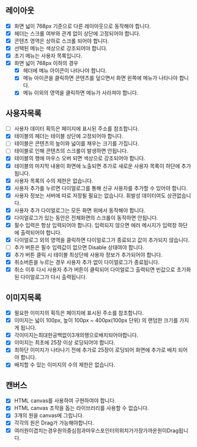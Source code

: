 ## 레이아웃
- [x] 화면 넓이 768px 기준으로 다른 레이아웃으로 동작해야 합니다.
- [x] 헤더는 스크롤 여부와 관계 없이 상단에 고정되어야 합니다.
- [x] 콘텐츠 영역은 상하로 스크롤 되어야 합니다.
- [x] 선택된 메뉴는 색상으로 강조되어야 합니다.
- [x] 초기 메뉴는 사용자 목록입니다.
- [x] 화면 넓이 768px 이하의 경우
    - [x] 헤더에 메뉴 아이콘이 나타나야 합니다.
    - [x] 메뉴 아이콘을 클릭하면 콘텐츠를 덮으면서 화면 왼쪽에 메뉴가 나타나야 합니다.
    - [x] 메뉴 이외의 영역을 클릭하면 메뉴가 사라져야 합니다.

## 사용자목록
- [ ] 사용자 데이터 획득은 페이지에 표시된 주소를 참조합니다.
- [x] 테이블의 헤더는 테이블 상단에 고정되어야 합니다.
- [ ] 테이블은 콘텐츠의 높이와 넓이를 채우는 크기를 가집니다.
- [ ] 테이블로 인해 콘텐츠의 스크롤이 발생하면 안됩니다.
- [x] 테이블의 행에 마우스 오버 되면 색상으로 강조되어야 합니다.
- [x] 테이블의 마지막 내용이 화면에 노출되면 추가로 새로운 사용자 목록이 하단에 추가됩니다.
- [x] 사용자 목록의 수의 제한은 없습니다.
- [x] 사용자 추가를 누르면 다이얼로그를 통해 신규 사용자를 추가할 수 있어야 합니다.
- [x] 사용자 정보는 서버에 따로 저장될 필요는 없습니다. 휘발성 데이터여도 상관없습니다.
- [x] 사용자 추가 다이얼로그는 모든 화면 위에서 동작해야 합니다.
- [x] 다이얼로그가 있는 동안은 전체화면의 스크롤이 동작하면 안됩니다.
- [x] 필수 입력은 항상 입력되어야 합니다. 입력되지 않으면 에러 메시지가 입력창 하단에 출력되어야 합니다.
- [x] 다이얼로그 외의 영역을 클릭하면 다이얼로그가 종료되고 값이 추가되지 않습니다.
- [ ] 추가 버튼은 필수 입력값이 없으면 Disable 상태여야 합니다.
- [x] 추가 버튼 클릭 시 테이블 최상단에 사용자 정보가 추가되어야 합니다.
- [x] 취소버튼을 누르는 경우 사용자 추가 없이 다이얼로그가 종료됩니다.
- [x] 취소 이후 다시 사용자 추가 버튼이 클릭되어 다이얼로그 출력되면 빈값으로 초기화된 다이얼로그가
다시 출력됩니다.

## 이미지목록
- [x] 필요한 이미지의 획득은 페이지에 표시된 주소를 참조합니다.
- [x] 이미지는 넓이 100px, 높이 100px ~ 400px(100px 단위) 의 랜덤한 크기를 가지게 됩니다.
- [x] 각이미지는최대한공백없이3개의행으로배치되어야합니다.
- [x] 이미지는 최초에 25장 이상 로딩되어야 합니다.
- [x] 최하단 이미지가 나타나기 전에 추가로 25장이 로딩되어 화면에 추가로 배치 되어야 합니다.
- [x] 배치할 수 있는 이미지의 수의 제한은 없습니다.

## 캔버스
- [x] HTML canvas를 사용하여 구현하여야 합니다.
- [x] HTML canvas 조작을 돕는 라이브러리를 사용할 수 없습니다.
- [x] 3개의 원을 canvas에 그립니다.
- [x] 각각의 원은 Drag가 가능해야합니다.
- [x] 여러원이겹치는경우원의중심점과마우스포인터의위치가가장가까운원이Drag됩니다.